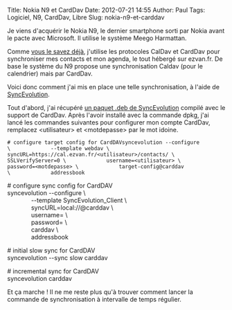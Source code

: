 Title: Nokia N9 et CardDav
Date: 2012-07-21 14:55
Author: Paul
Tags: Logiciel, N9, CardDav, Libre
Slug: nokia-n9-et-carddav

Je viens d'acquérir le Nokia N9, le dernier smartphone sorti par Nokia
avant le pacte avec Microsoft. Il utilise le système Meego Harmattan.

Comme [vous le savez déjà](https://www.ezvan.fr/node/62), j'utilise les
protocoles CalDav et CardDav pour synchroniser mes contacts et mon
agenda, le tout hébergé sur ezvan.fr. De base le système du N9 propose
une synchronisation Caldav (pour le calendrier) mais par CardDav.

Voici donc comment j'ai mis en place une telle synchronisation, à l'aide
de [SyncEvolution](https://syncevolution.org/).

Tout d'abord, j'ai récupéré [un paquet .deb de
SyncEvolution](http://www.ezvan.fr/public/logiciels/n9/syncevolution_1.2.2-1_armel.deb)
compilé avec le support de CardDav. Après l'avoir installé avec la
commande dpkg, j'ai lancé les commandes suivantes pour configurer mon
compte CardDav, remplacez &lt;utilisateur&gt; et &lt;motdepasse&gt; par
le mot idoine.

`# configure target config for CardDAVsyncevolution --configure \             --template webdav \             syncURL=https://cal.ezvan.fr/<utilisateur>/contacts/ \             SSLVerifyServer=0 \             username=<utilisateur> \             password=<motdepasse> \             target-config@carddav \             addressbook`

\# configure sync config for CardDAV  
syncevolution --configure \\  
              --template SyncEvolution\_Client \\  
              syncURL=local://@carddav \\  
              username= \\  
              password= \\  
              carddav \\  
              addressbook

\# initial slow sync for CardDAV  
syncevolution --sync slow carddav

\# incremental sync for CardDAV  
syncevolution carddav

Et ça marche ! Il ne me reste plus qu'à trouver comment lancer la
commande de synchronisation à intervalle de temps régulier.

